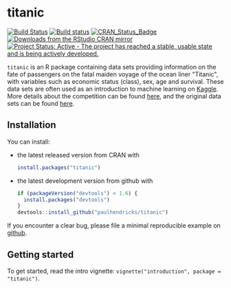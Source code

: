 <!-- README.md is generated from README.Rmd. Please edit that file -->
titanic
=======

[![Build Status](https://travis-ci.org/paulhendricks/titanic.png?branch=master)](https://travis-ci.org/paulhendricks/titanic) [![Build status](https://ci.appveyor.com/api/projects/status/rux3xlfcdhuxuw4t/branch/master?svg=true)](https://ci.appveyor.com/project/paulhendricks/titanic/branch/master) [![CRAN\_Status\_Badge](http://www.r-pkg.org/badges/version/titanic)](http://cran.r-project.org/package=titanic) [![Downloads from the RStudio CRAN mirror](http://cranlogs.r-pkg.org/badges/titanic)](http://cran.rstudio.com/package=titanic) [![Project Status: Active - The project has reached a stable, usable state and is being actively developed.](http://www.repostatus.org/badges/0.1.0/active.svg)](http://www.repostatus.org/#active)

`titanic` is an R package containing data sets providing information on the fate of passengers on the fatal maiden voyage of the ocean liner "Titanic", with variables such as economic status (class), sex, age and survival. These data sets are often used as an introduction to machine learning on [Kaggle](https://www.kaggle.com/). More details about the competition can be found [here](https://www.kaggle.com/c/titanic), and the original data sets can be found [here](https://www.kaggle.com/c/titanic/data).

Installation
------------

You can install:

-   the latest released version from CRAN with

    ``` r
    install.packages("titanic")
    ```

-   the latest development version from github with

    ``` r
    if (packageVersion("devtools") < 1.6) {
      install.packages("devtools")
    }
    devtools::install_github("paulhendricks/titanic")
    ```

If you encounter a clear bug, please file a minimal reproducible example on [github](https://github.com/paulhendricks/titanic/issues).

Getting started
---------------

To get started, read the intro vignette: `vignette("introduction", package = "titanic")`.
